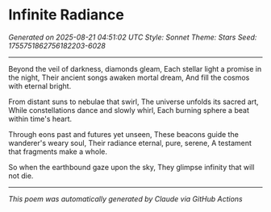 # Infinite Radiance

*Generated on 2025-08-21 04:51:02 UTC*
*Style: Sonnet*
*Theme: Stars*
*Seed: 1755751862756182203-6028*

---

Beyond the veil of darkness, diamonds gleam,
Each stellar light a promise in the night,
Their ancient songs awaken mortal dream,
And fill the cosmos with eternal bright.

From distant suns to nebulae that swirl,
The universe unfolds its sacred art,
While constellations dance and slowly whirl,
Each burning sphere a beat within time's heart.

Through eons past and futures yet unseen,
These beacons guide the wanderer's weary soul,
Their radiance eternal, pure, serene,
A testament that fragments make a whole.

So when the earthbound gaze upon the sky,
They glimpse infinity that will not die.

---

*This poem was automatically generated by Claude via GitHub Actions*